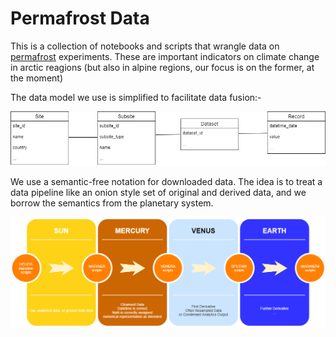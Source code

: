 # Permafrost Data

This is a collection of notebooks and scripts that wrangle data on [permafrost](https://en.wikipedia.org/wiki/Permafrost) experiments. These are important indicators on climate change in arctic reagions (but also in alpine regions, our focus is on the former, at the moment)

The data model we use is simplified to facilitate data fusion:-

![Data Model](Data_Model.png)

We use a semantic-free notation for downloaded data. The idea is to treat a data pipeline like an onion style set of original and derived data, and we borrow the semantics from the planetary system.

![Datalake/Pipeline Semantics](https://github.com/arctic-risk/models/raw/main/FREEZE%20Data%20Model.png)